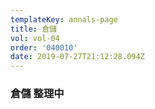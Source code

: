 ```yaml
---
templateKey: annals-page
title: 倉儲
vol: vol-04
order: '040010'
date: 2019-07-27T21:12:28.094Z
---
```

### 倉儲 整理中
